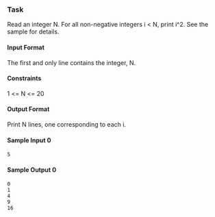 ### Task 
Read an integer N. For all non-negative integers i < N, print i^2. See the sample for details.

#### Input Format
The first and only line contains the integer, N.

#### Constraints
1 <= N <= 20

#### Output Format
Print N lines, one corresponding to each i.

#### Sample Input 0
```
5
```
#### Sample Output 0
```
0
1
4
9
16
```
